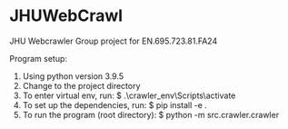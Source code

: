 # JHUWebCrawl
JHU Webcrawler Group project for EN.695.723.81.FA24

Program setup:
1. Using python version 3.9.5
2. Change to the project directory
3. To enter virtual env, run: $ .\crawler_env\Scripts\activate
4. To set up the dependencies, run: $ pip install -e .
5. To run the program (root directory): $ python -m src.crawler.crawler